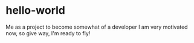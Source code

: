 hello-world
===========

Me as a project to become somewhat of a developer
I am very motivated now, so give way, I'm ready to fly!
